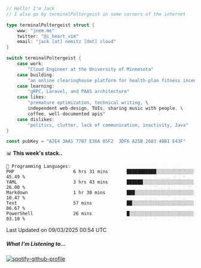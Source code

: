 ```go
// Hello! I'm Jack
// I also go by terminalPoltergeist in some corners of the internet

type terminalPoltergeist struct {
    www: "jnem.me"
    twitter: "@i_heart_vim"
    email: "jack [at] nemitz [dot] cloud"
}

switch terminalPoltergeist {
    case work:
        "Cloud Engineer at the University of Minnesota"
    case building:
        "an online clearinghouse platform for health-plan fitness incentive programs"
    case learning:
        "gRPC, Laravel, and PAAS architecture"
    case likes:
        "premature optimization, technical writing, \
        independent web-design, TUIs, sharing music with people, \
        coffee, well-documented apis"
    case dislikes:
        "politics, clutter, lack of communication, inactivity, Java"
}

const pubKey = "A2E4 3AA1 77B7 E36A 05F2  3DF6 A25B 2683 4BB1 E43F"
```

<!--START_SECTION:waka-->
📊 **This week's stack..** 

```text
💬 Programming Languages: 
PHP                      6 hrs 31 mins       ███████████░░░░░░░░░░░░░░   45.49 % 
YAML                     3 hrs 43 mins       ██████░░░░░░░░░░░░░░░░░░░   26.00 % 
Markdown                 1 hr 30 mins        ███░░░░░░░░░░░░░░░░░░░░░░   10.47 % 
Text                     57 mins             ██░░░░░░░░░░░░░░░░░░░░░░░   06.67 % 
PowerShell               26 mins             █░░░░░░░░░░░░░░░░░░░░░░░░   03.10 % 
```


 Last Updated on 09/03/2025 00:54 UTC
<!--END_SECTION:waka-->

##### What I'm Listening to...

[![spotify-github-profile](https://jnem.me/listening-item?maxAge=2592000)](https://jnem.me/listening)
